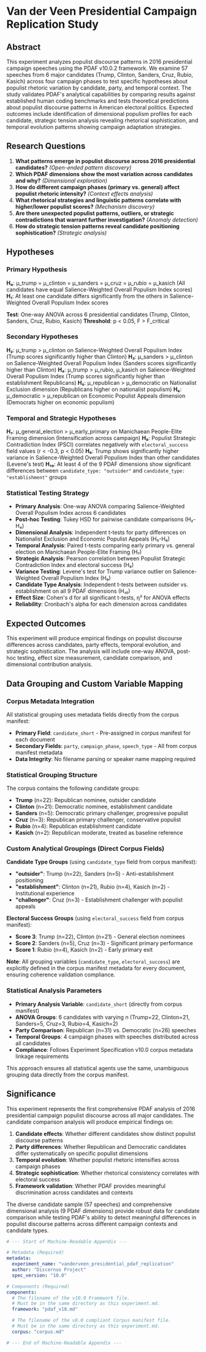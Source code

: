 # Van der Veen Presidential Campaign Replication Study

## Abstract

This experiment analyzes populist discourse patterns in 2016 presidential campaign speeches using the PDAF v10.0.2 framework. We examine 57 speeches from 6 major candidates (Trump, Clinton, Sanders, Cruz, Rubio, Kasich) across four campaign phases to test specific hypotheses about populist rhetoric variation by candidate, party, and temporal context. The study validates PDAF's analytical capabilities by comparing results against established human coding benchmarks and tests theoretical predictions about populist discourse patterns in American electoral politics. Expected outcomes include identification of dimensional populism profiles for each candidate, strategic tension analysis revealing rhetorical sophistication, and temporal evolution patterns showing campaign adaptation strategies.

## Research Questions

1. **What patterns emerge in populist discourse across 2016 presidential candidates?** *(Open-ended pattern discovery)*
2. **Which PDAF dimensions show the most variation across candidates and why?** *(Dimensional exploration)*
3. **How do different campaign phases (primary vs. general) affect populist rhetoric intensity?** *(Context effects analysis)*
4. **What rhetorical strategies and linguistic patterns correlate with higher/lower populist scores?** *(Mechanism discovery)*
5. **Are there unexpected populist patterns, outliers, or strategic contradictions that warrant further investigation?** *(Anomaly detection)*
6. **How do strategic tension patterns reveal candidate positioning sophistication?** *(Strategic analysis)*

## Hypotheses

### Primary Hypothesis
**H₀**: μ_trump = μ_clinton = μ_sanders = μ_cruz = μ_rubio = μ_kasich (All candidates have equal Salience-Weighted Overall Populism Index scores)
**H₁**: At least one candidate differs significantly from the others in Salience-Weighted Overall Populism Index scores

**Test**: One-way ANOVA across 6 presidential candidates (Trump, Clinton, Sanders, Cruz, Rubio, Kasich)
**Threshold**: p < 0.05, F > F_critical

### Secondary Hypotheses
**H₂**: μ_trump > μ_clinton on Salience-Weighted Overall Populism Index (Trump scores significantly higher than Clinton)
**H₃**: μ_sanders > μ_clinton on Salience-Weighted Overall Populism Index (Sanders scores significantly higher than Clinton)
**H₄**: μ_trump > μ_rubio, μ_kasich on Salience-Weighted Overall Populism Index (Trump scores significantly higher than establishment Republicans)
**H₅**: μ_republican > μ_democratic on Nationalist Exclusion dimension (Republicans higher on nationalist populism)
**H₆**: μ_democratic > μ_republican on Economic Populist Appeals dimension (Democrats higher on economic populism)

### Temporal and Strategic Hypotheses
**H₇**: μ_general_election > μ_early_primary on Manichaean People-Elite Framing dimension (Intensification across campaign)
**H₈**: Populist Strategic Contradiction Index (PSCI) correlates negatively with `electoral_success` field values (r < -0.3, p < 0.05)
**H₉**: Trump shows significantly higher variance in Salience-Weighted Overall Populism Index than other candidates (Levene's test)
**H₁₀**: At least 4 of the 9 PDAF dimensions show significant differences between `candidate_type: "outsider"` and `candidate_type: "establishment"` groups

### Statistical Testing Strategy
- **Primary Analysis**: One-way ANOVA comparing Salience-Weighted Overall Populism Index across 6 candidates
- **Post-hoc Testing**: Tukey HSD for pairwise candidate comparisons (H₂-H₄)
- **Dimensional Analysis**: Independent t-tests for party differences on Nationalist Exclusion and Economic Populist Appeals (H₅-H₆)
- **Temporal Analysis**: Paired t-tests comparing early primary vs. general election on Manichaean People-Elite Framing (H₇)
- **Strategic Analysis**: Pearson correlation between Populist Strategic Contradiction Index and electoral success (H₈)
- **Variance Testing**: Levene's test for Trump variance outlier on Salience-Weighted Overall Populism Index (H₉)
- **Candidate Type Analysis**: Independent t-tests between outsider vs. establishment on all 9 PDAF dimensions (H₁₀)
- **Effect Size**: Cohen's d for all significant t-tests, η² for ANOVA effects
- **Reliability**: Cronbach's alpha for each dimension across candidates

## Expected Outcomes

This experiment will produce empirical findings on populist discourse differences across candidates, party effects, temporal evolution, and strategic sophistication. The analysis will include one-way ANOVA, post-hoc testing, effect size measurement, candidate comparison, and dimensional contribution analysis.

## Data Grouping and Custom Variable Mapping

### Corpus Metadata Integration
All statistical grouping uses metadata fields directly from the corpus manifest:
- **Primary Field**: `candidate_short` - Pre-assigned in corpus manifest for each document
- **Secondary Fields**: `party`, `campaign_phase`, `speech_type` - All from corpus manifest metadata
- **Data Integrity**: No filename parsing or speaker name mapping required

### Statistical Grouping Structure
The corpus contains the following candidate groups:
- **Trump** (n=22): Republican nominee, outsider candidate
- **Clinton** (n=21): Democratic nominee, establishment candidate
- **Sanders** (n=5): Democratic primary challenger, progressive populist
- **Cruz** (n=3): Republican primary challenger, conservative populist
- **Rubio** (n=4): Republican establishment candidate
- **Kasich** (n=2): Republican moderate, treated as baseline reference

### Custom Analytical Groupings (Direct Corpus Fields)

**Candidate Type Groups** (using `candidate_type` field from corpus manifest):
- **"outsider"**: Trump (n=22), Sanders (n=5) - Anti-establishment positioning
- **"establishment"**: Clinton (n=21), Rubio (n=4), Kasich (n=2) - Institutional experience
- **"challenger"**: Cruz (n=3) - Establishment challenger with populist appeals

**Electoral Success Groups** (using `electoral_success` field from corpus manifest):
- **Score 3**: Trump (n=22), Clinton (n=21) - General election nominees
- **Score 2**: Sanders (n=5), Cruz (n=3) - Significant primary performance  
- **Score 1**: Rubio (n=4), Kasich (n=2) - Early primary exit

**Note**: All grouping variables (`candidate_type`, `electoral_success`) are explicitly defined in the corpus manifest metadata for every document, ensuring coherence validation compliance.

### Statistical Analysis Parameters
- **Primary Analysis Variable**: `candidate_short` (directly from corpus manifest)
- **ANOVA Groups**: 6 candidates with varying n (Trump=22, Clinton=21, Sanders=5, Cruz=3, Rubio=4, Kasich=2)
- **Party Comparison**: Republican (n=31) vs. Democratic (n=26) speeches
- **Temporal Groups**: 4 campaign phases with speeches distributed across all candidates
- **Compliance**: Follows Experiment Specification v10.0 corpus metadata linkage requirements

This approach ensures all statistical agents use the same, unambiguous grouping data directly from the corpus manifest.

## Significance

This experiment represents the first comprehensive PDAF analysis of 2016 presidential campaign populist discourse across all major candidates. The candidate comparison analysis will produce empirical findings on:

1. **Candidate effects**: Whether different candidates show distinct populist discourse patterns
2. **Party differences**: Whether Republican and Democratic candidates differ systematically on specific populist dimensions
3. **Temporal evolution**: Whether populist rhetoric intensifies across campaign phases
4. **Strategic sophistication**: Whether rhetorical consistency correlates with electoral success
5. **Framework validation**: Whether PDAF provides meaningful discrimination across candidates and contexts

The diverse candidate sample (57 speeches) and comprehensive dimensional analysis (9 PDAF dimensions) provide robust data for candidate comparison while testing PDAF's ability to detect meaningful differences in populist discourse patterns across different campaign contexts and candidate types.

```yaml
# --- Start of Machine-Readable Appendix ---

# Metadata (Required)
metadata:
  experiment_name: "vanderveen_presidential_pdaf_replication"
  author: "Discernus Project"
  spec_version: "10.0"

# Components (Required)
components:
  # The filename of the v10.0 Framework file.
  # Must be in the same directory as this experiment.md.
  framework: "pdaf_v10.md"

  # The filename of the v8.0 compliant Corpus manifest file.
  # Must be in the same directory as this experiment.md.
  corpus: "corpus.md"

# --- End of Machine-Readable Appendix ---
```
